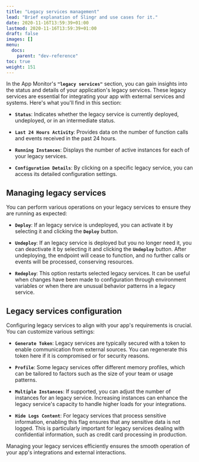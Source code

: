 ```yaml
---
title: "Legacy services management"
lead: "Brief explanation of Slingr and use cases for it."
date: 2020-11-16T13:59:39+01:00
lastmod: 2020-11-16T13:59:39+01:00
draft: false
images: []
menu:
  docs:
    parent: "dev-reference"
toc: true
weight: 151
---
```


In the App Monitor's **`"legacy services"`** section, you can gain insights into the status and details of your application's legacy services. These legacy services are essential for integrating your app with external services and systems. Here's what you'll find in this section:

- **`Status`**: Indicates whether the legacy service is currently deployed, undeployed, or in an intermediate status.

- **`Last 24 Hours Activity`**: Provides data on the number of function calls and events received in the past 24 hours.

- **`Running Instances`**: Displays the number of active instances for each of your legacy services.

- **`Configuration Details`**: By clicking on a specific legacy service, you can access its detailed configuration settings.

## **Managing legacy services**

You can perform various operations on your legacy services to ensure they are running as expected:

- **`Deploy`**: If an legacy service is undeployed, you can activate it by selecting it and clicking the **`Deploy`** button.

- **`Undeploy`**: If an legacy service is deployed but you no longer need it, you can deactivate it by selecting it and clicking the **`Undeploy`** button. After undeploying, the endpoint will cease to function, and no further calls or events will be processed, conserving resources.

- **`Redeploy`**: This option restarts selected legacy services. It can be useful when changes have been made to configuration through environment variables or when there are unusual behavior patterns in a legacy service.

## **Legacy services configuration**

Configuring legacy services to align with your app's requirements is crucial. You can customize various settings:

- **`Generate Token`**: Legacy services are typically secured with a token to enable communication from external sources. You can regenerate this token here if it is compromised or for security reasons.

- **`Profile`**: Some legacy services offer different memory profiles, which can be tailored to factors such as the size of your team or usage patterns.

- **`Multiple Instances`**: If supported, you can adjust the number of instances for an legacy service. Increasing instances can enhance the legacy service's capacity to handle higher loads for your integrations.

- **`Hide Logs Content`**: For legacy services that process sensitive information, enabling this flag ensures that any sensitive data is not logged. This is particularly important for legacy services dealing with confidential information, such as credit card processing in production.

Managing your legacy services efficiently ensures the smooth operation of your app's integrations and external interactions.
